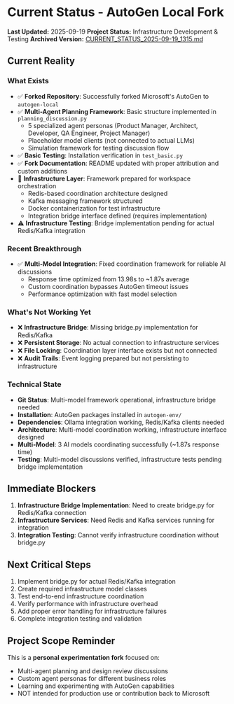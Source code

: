 # Current Status - AutoGen Local Fork

**Last Updated:** 2025-09-19
**Project Status:** Infrastructure Development & Testing
**Archived Version:** [CURRENT_STATUS_2025-09-19_1315.md](docs/progress/2025-09/CURRENT_STATUS_2025-09-19_1315.md)

## Current Reality

### What Exists
- ✅ **Forked Repository**: Successfully forked Microsoft's AutoGen to `autogen-local`
- ✅ **Multi-Agent Planning Framework**: Basic structure implemented in `planning_discussion.py`
  - 5 specialized agent personas (Product Manager, Architect, Developer, QA Engineer, Project Manager)
  - Placeholder model clients (not connected to actual LLMs)
  - Simulation framework for testing discussion flow
- ✅ **Basic Testing**: Installation verification in `test_basic.py`
- ✅ **Fork Documentation**: README updated with proper attribution and custom additions
- 🔧 **Infrastructure Layer**: Framework prepared for workspace orchestration
  - Redis-based coordination architecture designed
  - Kafka messaging framework structured
  - Docker containerization for test infrastructure
  - Integration bridge interface defined (requires implementation)
- ⚠️  **Infrastructure Testing**: Bridge implementation pending for actual Redis/Kafka integration

### Recent Breakthrough
- ✅ **Multi-Model Integration**: Fixed coordination framework for reliable AI discussions
  - Response time optimized from 13.98s to ~1.87s average
  - Custom coordination bypasses AutoGen timeout issues
  - Performance optimization with fast model selection

### What's Not Working Yet
- ❌ **Infrastructure Bridge**: Missing bridge.py implementation for Redis/Kafka
- ❌ **Persistent Storage**: No actual connection to infrastructure services
- ❌ **File Locking**: Coordination layer interface exists but not connected
- ❌ **Audit Trails**: Event logging prepared but not persisting to infrastructure

### Technical State
- **Git Status**: Multi-model framework operational, infrastructure bridge needed
- **Installation**: AutoGen packages installed in `autogen-env/`
- **Dependencies**: Ollama integration working, Redis/Kafka clients needed
- **Architecture**: Multi-model coordination working, infrastructure interface designed
- **Multi-Model**: 3 AI models coordinating successfully (~1.87s response time)
- **Testing**: Multi-model discussions verified, infrastructure tests pending bridge implementation

## Immediate Blockers
1. **Infrastructure Bridge Implementation**: Need to create bridge.py for Redis/Kafka connection
2. **Infrastructure Services**: Need Redis and Kafka services running for integration
3. **Integration Testing**: Cannot verify infrastructure coordination without bridge.py

## Next Critical Steps
1. Implement bridge.py for actual Redis/Kafka integration
2. Create required infrastructure model classes
3. Test end-to-end infrastructure coordination
4. Verify performance with infrastructure overhead
5. Add proper error handling for infrastructure failures
6. Complete integration testing and validation

## Project Scope Reminder
This is a **personal experimentation fork** focused on:
- Multi-agent planning and design review discussions
- Custom agent personas for different business roles
- Learning and experimenting with AutoGen capabilities
- NOT intended for production use or contribution back to Microsoft